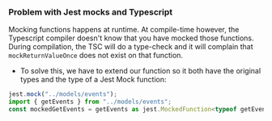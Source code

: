
### Problem with Jest mocks and Typescript
Mocking functions happens at runtime. At compile-time however, the Typescript compiler doesn't know that you have mocked those functions. During compilation, the TSC will do a type-check and it will complain that `mockReturnValueOnce` does not exist on that function.
- To solve this, we have to extend our function so it both have the original types and the type of a Jest Mock function:
```ts
jest.mock("../models/events");
import { getEvents } from "../models/events";
const mockedGetEvents = getEvents as jest.MockedFunction<typeof getEvents>
```
